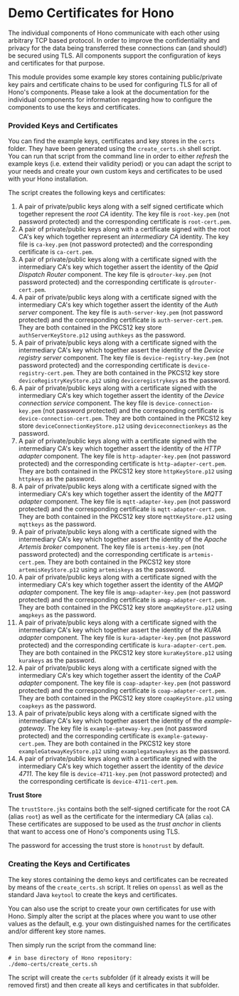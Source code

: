 # Demo Certificates for Hono

The individual components of Hono communicate with each other using arbitrary TCP based protocol. In order to improve the confidentiality and privacy for the data being transferred these connections can (and should!) be secured using TLS. All components support the configuration of keys and certificates for that purpose.

This module provides some example key stores containing public/private key pairs and certificate chains to be used for configuring TLS for all of Hono's components. Please take a look at the documentation for the individual components for information regarding how to configure the components to use the keys and certificates.

### Provided Keys and Certificates

You can find the example keys, certificates and key stores in the `certs` folder. They have been generated using the `create_certs.sh` shell script. You can run that script from the command line in order to either *refresh* the example keys (i.e. extend their validity period) or you can adapt the script to your needs and create your own custom keys and certificates to be used with your Hono installation.

The script creates the following keys and certificates:

1. A pair of private/public keys along with a self signed certificate which together represent the *root CA* identity. The key file is `root-key.pem` (not password protected) and the corresponding certificate is `root-cert.pem`.
1. A pair of private/public keys along with a certificate signed with the root CA's key which together represent an *intermediary CA* identity. The key file is `ca-key.pem` (not password protected) and the corresponding certificate is `ca-cert.pem`.
1. A pair of private/public keys along with a certificate signed with the intermediary CA's key which together assert the identity of the *Qpid Dispatch Router* component. The key file is `qdrouter-key.pem` (not password protected) and the corresponding certificate is `qdrouter-cert.pem`.
1. A pair of private/public keys along with a certificate signed with the intermediary CA's key which together assert the identity of the *Auth server* component. The key file is `auth-server-key.pem` (not password protected) and the corresponding certificate is `auth-server-cert.pem`. They are both contained in the PKCS12 key store `authServerKeyStore.p12` using `authkeys` as the password.
1. A pair of private/public keys along with a certificate signed with the intermediary CA's key which together assert the identity of the *Device registry server* component. The key file is `device-registry-key.pem` (not password protected) and the corresponding certificate is `device-registry-cert.pem`. They are both contained in the PKCS12 key store `deviceRegistryKeyStore.p12` using `deviceregistrykeys` as the password.
1. A pair of private/public keys along with a certificate signed with the intermediary CA's key which together assert the identity of the *Device connection service* component. The key file is `device-connection-key.pem` (not password protected) and the corresponding certificate is `device-connection-cert.pem`. They are both contained in the PKCS12 key store `deviceConnectionKeyStore.p12` using `deviceconnectionkeys` as the password.
1. A pair of private/public keys along with a certificate signed with the intermediary CA's key which together assert the identity of the *HTTP adapter* component. The key file is `http-adapter-key.pem` (not password protected) and the corresponding certificate is `http-adapter-cert.pem`. They are both contained in the PKCS12 key store `httpKeyStore.p12` using `httpkeys` as the password.
1. A pair of private/public keys along with a certificate signed with the intermediary CA's key which together assert the identity of the *MQTT adapter* component. The key file is `mqtt-adapter-key.pem` (not password protected) and the corresponding certificate is `mqtt-adapter-cert.pem`. They are both contained in the PKCS12 key store `mqttKeyStore.p12` using `mqttkeys` as the password.
1. A pair of private/public keys along with a certificate signed with the intermediary CA's key which together assert the identity of the *Apache Artemis broker* component. The key file is `artemis-key.pem` (not password protected) and the corresponding certificate is `artemis-cert.pem`. They are both contained in the PKCS12 key store `artemisKeyStore.p12` using `artemiskeys` as the password.
1. A pair of private/public keys along with a certificate signed with the intermediary CA's key which together assert the identity of the *AMQP adapter* component. The key file is `amqp-adapter-key.pem` (not password protected) and the corresponding certificate is `amqp-adapter-cert.pem`. They are both contained in the PKCS12 key store `amqpKeyStore.p12` using `amqpkeys` as the password.
1. A pair of private/public keys along with a certificate signed with the intermediary CA's key which together assert the identity of the *KURA adapter* component. The key file is `kura-adapter-key.pem` (not password protected) and the corresponding certificate is `kura-adapter-cert.pem`. They are both contained in the PKCS12 key store `kuraKeyStore.p12` using `kurakeys` as the password.
1. A pair of private/public keys along with a certificate signed with the intermediary CA's key which together assert the identity of the *CoAP adapter* component. The key file is `coap-adapter-key.pem` (not password protected) and the corresponding certificate is `coap-adapter-cert.pem`. They are both contained in the PKCS12 key store `coapKeyStore.p12` using `coapkeys` as the password.
1. A pair of private/public keys along with a certificate signed with the intermediary CA's key which together assert the identity of the *example-gateway*. The key file is `example-gateway-key.pem` (not password protected) and the corresponding certificate is `example-gateway-cert.pem`. They are both contained in the PKCS12 key store `exampleGatewayKeyStore.p12` using `examplegatewaykeys` as the password.
1. A pair of private/public keys along with a certificate signed with the intermediary CA's key which together assert the identity of the *device 4711*. The key file is `device-4711-key.pem` (not password protected) and the corresponding certificate is `device-4711-cert.pem`. 

**Trust Store**

The `trustStore.jks` contains both the self-signed certificate for the root CA (alias `root`) as well as the certificate for the intermediary CA (alias `ca`). These certificates are supposed to be used as the *trust anchor* in clients that want to access one of Hono's components using TLS.

The password for accessing the trust store is `honotrust` by default.

### Creating the Keys and Certificates

The key stores containing the demo keys and certificates can be recreated by means of the `create_certs.sh` script. It relies on `openssl` as well as the standard Java `keytool` to create the keys and certificates.

You can also use the script to create your own certificates for use with Hono. Simply alter the script at the places where you want to use other values as the default, e.g. your own distinguished names for the certificates and/or different key store names.

Then simply run the script from the command line:

    # in base directory of Hono repository:
    ./demo-certs/create_certs.sh

The script will create the `certs` subfolder (if it already exists it will be removed first) and then create all keys and certificates in that subfolder.
